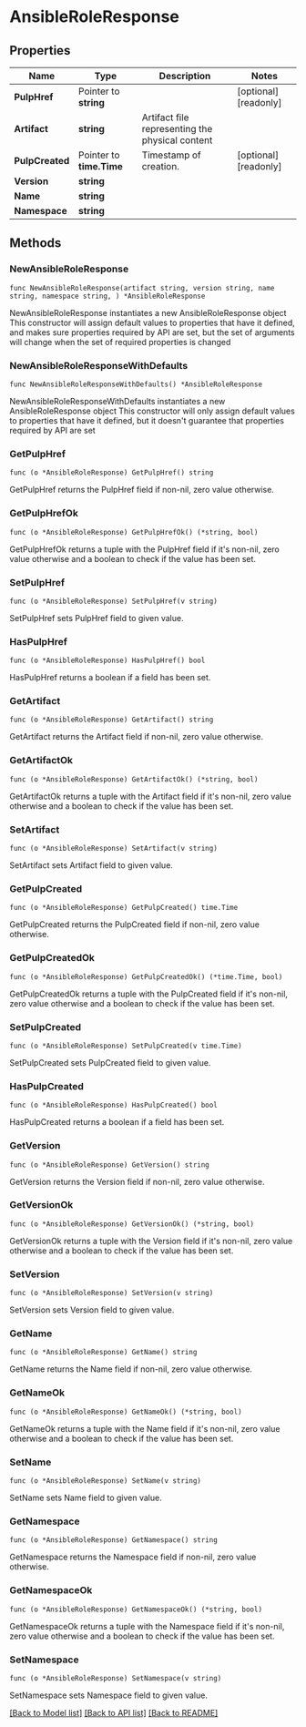 # AnsibleRoleResponse

## Properties

Name | Type | Description | Notes
------------ | ------------- | ------------- | -------------
**PulpHref** | Pointer to **string** |  | [optional] [readonly] 
**Artifact** | **string** | Artifact file representing the physical content | 
**PulpCreated** | Pointer to **time.Time** | Timestamp of creation. | [optional] [readonly] 
**Version** | **string** |  | 
**Name** | **string** |  | 
**Namespace** | **string** |  | 

## Methods

### NewAnsibleRoleResponse

`func NewAnsibleRoleResponse(artifact string, version string, name string, namespace string, ) *AnsibleRoleResponse`

NewAnsibleRoleResponse instantiates a new AnsibleRoleResponse object
This constructor will assign default values to properties that have it defined,
and makes sure properties required by API are set, but the set of arguments
will change when the set of required properties is changed

### NewAnsibleRoleResponseWithDefaults

`func NewAnsibleRoleResponseWithDefaults() *AnsibleRoleResponse`

NewAnsibleRoleResponseWithDefaults instantiates a new AnsibleRoleResponse object
This constructor will only assign default values to properties that have it defined,
but it doesn't guarantee that properties required by API are set

### GetPulpHref

`func (o *AnsibleRoleResponse) GetPulpHref() string`

GetPulpHref returns the PulpHref field if non-nil, zero value otherwise.

### GetPulpHrefOk

`func (o *AnsibleRoleResponse) GetPulpHrefOk() (*string, bool)`

GetPulpHrefOk returns a tuple with the PulpHref field if it's non-nil, zero value otherwise
and a boolean to check if the value has been set.

### SetPulpHref

`func (o *AnsibleRoleResponse) SetPulpHref(v string)`

SetPulpHref sets PulpHref field to given value.

### HasPulpHref

`func (o *AnsibleRoleResponse) HasPulpHref() bool`

HasPulpHref returns a boolean if a field has been set.

### GetArtifact

`func (o *AnsibleRoleResponse) GetArtifact() string`

GetArtifact returns the Artifact field if non-nil, zero value otherwise.

### GetArtifactOk

`func (o *AnsibleRoleResponse) GetArtifactOk() (*string, bool)`

GetArtifactOk returns a tuple with the Artifact field if it's non-nil, zero value otherwise
and a boolean to check if the value has been set.

### SetArtifact

`func (o *AnsibleRoleResponse) SetArtifact(v string)`

SetArtifact sets Artifact field to given value.


### GetPulpCreated

`func (o *AnsibleRoleResponse) GetPulpCreated() time.Time`

GetPulpCreated returns the PulpCreated field if non-nil, zero value otherwise.

### GetPulpCreatedOk

`func (o *AnsibleRoleResponse) GetPulpCreatedOk() (*time.Time, bool)`

GetPulpCreatedOk returns a tuple with the PulpCreated field if it's non-nil, zero value otherwise
and a boolean to check if the value has been set.

### SetPulpCreated

`func (o *AnsibleRoleResponse) SetPulpCreated(v time.Time)`

SetPulpCreated sets PulpCreated field to given value.

### HasPulpCreated

`func (o *AnsibleRoleResponse) HasPulpCreated() bool`

HasPulpCreated returns a boolean if a field has been set.

### GetVersion

`func (o *AnsibleRoleResponse) GetVersion() string`

GetVersion returns the Version field if non-nil, zero value otherwise.

### GetVersionOk

`func (o *AnsibleRoleResponse) GetVersionOk() (*string, bool)`

GetVersionOk returns a tuple with the Version field if it's non-nil, zero value otherwise
and a boolean to check if the value has been set.

### SetVersion

`func (o *AnsibleRoleResponse) SetVersion(v string)`

SetVersion sets Version field to given value.


### GetName

`func (o *AnsibleRoleResponse) GetName() string`

GetName returns the Name field if non-nil, zero value otherwise.

### GetNameOk

`func (o *AnsibleRoleResponse) GetNameOk() (*string, bool)`

GetNameOk returns a tuple with the Name field if it's non-nil, zero value otherwise
and a boolean to check if the value has been set.

### SetName

`func (o *AnsibleRoleResponse) SetName(v string)`

SetName sets Name field to given value.


### GetNamespace

`func (o *AnsibleRoleResponse) GetNamespace() string`

GetNamespace returns the Namespace field if non-nil, zero value otherwise.

### GetNamespaceOk

`func (o *AnsibleRoleResponse) GetNamespaceOk() (*string, bool)`

GetNamespaceOk returns a tuple with the Namespace field if it's non-nil, zero value otherwise
and a boolean to check if the value has been set.

### SetNamespace

`func (o *AnsibleRoleResponse) SetNamespace(v string)`

SetNamespace sets Namespace field to given value.



[[Back to Model list]](../README.md#documentation-for-models) [[Back to API list]](../README.md#documentation-for-api-endpoints) [[Back to README]](../README.md)


